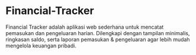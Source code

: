 # Financial-Tracker
Financial Tracker adalah aplikasi web sederhana untuk mencatat pemasukan dan pengeluaran harian. Dilengkapi dengan tampilan minimalis, ringkasan saldo, serta laporan pemasukan &amp; pengeluaran agar lebih mudah mengelola keuangan pribadi.
